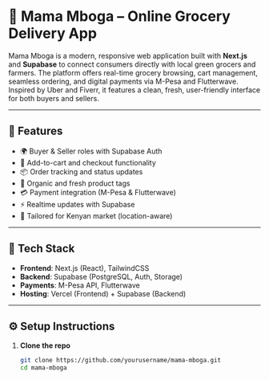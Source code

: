 # 🥦 Mama Mboga – Online Grocery Delivery App

Mama Mboga is a modern, responsive web application built with **Next.js** and **Supabase** to connect consumers directly with local green grocers and farmers. The platform offers real-time grocery browsing, cart management, seamless ordering, and digital payments via M-Pesa and Flutterwave. Inspired by Uber and Fiverr, it features a clean, fresh, user-friendly interface for both buyers and sellers.

---

## 🚀 Features

- 🌍 Buyer & Seller roles with Supabase Auth
- 🛒 Add-to-cart and checkout functionality
- 📦 Order tracking and status updates
- 🌿 Organic and fresh product tags
- 💳 Payment integration (M-Pesa & Flutterwave)
- ⚡ Realtime updates with Supabase
- 🎯 Tailored for Kenyan market (location-aware)

---

## 🧱 Tech Stack

- **Frontend**: Next.js (React), TailwindCSS
- **Backend**: Supabase (PostgreSQL, Auth, Storage)
- **Payments**: M-Pesa API, Flutterwave
- **Hosting**: Vercel (Frontend) + Supabase (Backend)

---

## ⚙️ Setup Instructions

1. **Clone the repo**
   ```bash
   git clone https://github.com/yourusername/mama-mboga.git
   cd mama-mboga
